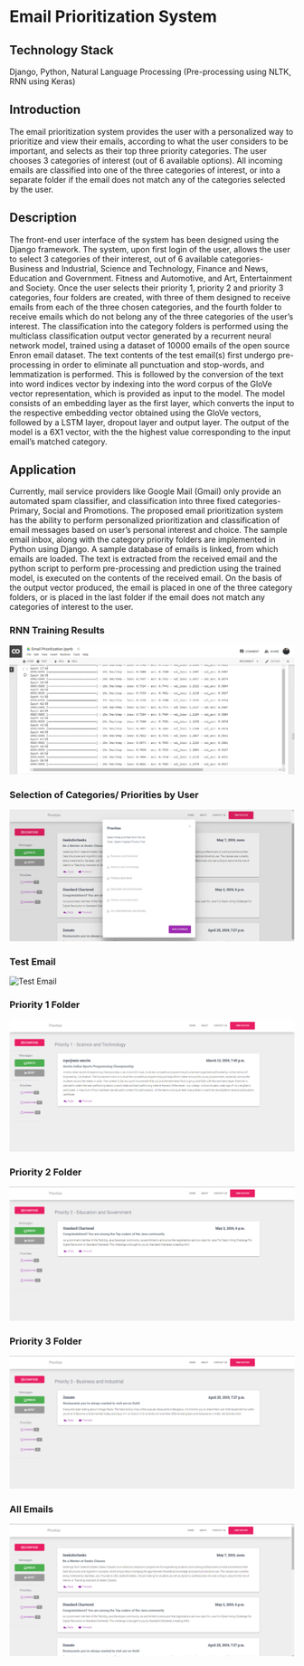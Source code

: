 # Email Prioritization System

## Technology Stack
Django, Python, Natural Language Processing (Pre-processing using NLTK, RNN using Keras)

## Introduction
The email prioritization system provides the user with a personalized way to prioritize and view their emails, according to what the user considers to be important, and selects as their top three priority categories. The user chooses 3 categories of interest (out of 6 available options). All incoming emails are classified into one of the three categories of interest, or into a separate folder if the email does not match any of the categories selected by the user.

## Description
The front-end user interface of the system has been designed using the Django framework. The system, upon first login of the user, allows the user to select 3 categories of their interest, out of 6 available categories- Business and Industrial, Science and Technology, Finance and News, Education and Government. Fitness and Automotive, and Art, Entertainment and Society. Once the user selects their priority 1, priority 2 and priority 3 categories, four folders are created, with three of them designed to receive emails from each of the three chosen categories, and the fourth folder to receive emails which do not belong any of the three categories of the user’s interest. The classification into the category folders is performed using the multiclass classification output vector generated by a recurrent neural network model, trained using a dataset of 10000 emails of the open source Enron email dataset. The text contents of the test email(s) first undergo pre-processing in order to eliminate all punctuation and stop-words, and lemmatization is performed. This is followed by the conversion of the text into word indices vector by indexing into the word corpus of the GloVe vector representation, which is provided as input to the model. The model consists of an embedding layer as the first layer, which converts the input to the respective embedding vector obtained using the GloVe vectors, followed by a LSTM layer, dropout layer and output layer. The output of the model is a 6X1 vector, with the the highest value corresponding to the input email’s matched category. 

## Application
Currently, mail service providers like Google Mail (Gmail) only provide an automated spam classifier, and classification into three fixed categories- Primary, Social and Promotions. The proposed email prioritization system has the ability to perform personalized prioritization and classification of email messages based on user’s personal interest and choice. The sample email inbox, along with the category priority folders are implemented in Python using Django. A sample database of emails is linked, from which emails are loaded. The text is extracted from the received email and the python script to perform pre-processing and prediction using the trained model, is executed on the contents of the received email. On the basis of the output vector produced, the email is placed in one of the three category folders, or is placed in the last folder if the email does not match any categories of interest to the user.

### RNN Training Results
![RNN Training Results](/5.png)

### Selection of Categories/ Priorities by User
![User Categories](/7.png)

### Test Email
![Test Email](/6.png)

### Priority 1 Folder
![Priority 1](/2.png)

### Priority 2 Folder
![Priority 2](/3.png)

### Priority 3 Folder
![Priority 3](/4.png)

### All Emails
![All Emails](/1.png)
